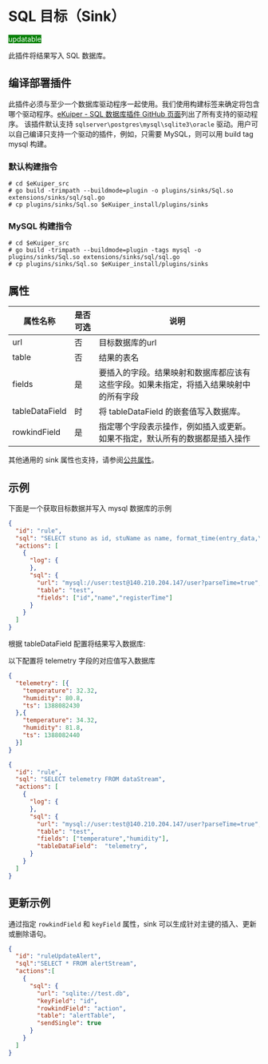 # SQL 目标（Sink）

<span style="background:green;color:white">updatable</span>

此插件将结果写入 SQL 数据库。

## 编译部署插件

此插件必须与至少一个数据库驱动程序一起使用。我们使用构建标签来确定将包含哪个驱动程序。[eKuiper - SQL 数据库插件 GitHub 页面](https://github.com/lf-edge/ekuiper/tree/master/extensions/sqldatabase/driver)列出了所有支持的驱动程序。
该插件默认支持 `sqlserver\postgres\mysql\sqlite3\oracle` 驱动。用户可以自己编译只支持一个驱动的插件，例如，只需要 MySQL，则可以用 build tag mysql 构建。

### 默认构建指令
```shell
# cd $eKuiper_src
# go build -trimpath --buildmode=plugin -o plugins/sinks/Sql.so extensions/sinks/sql/sql.go
# cp plugins/sinks/Sql.so $eKuiper_install/plugins/sinks
```

### MySQL 构建指令 
```shell
# cd $eKuiper_src
# go build -trimpath --buildmode=plugin -tags mysql -o plugins/sinks/Sql.so extensions/sinks/sql/sql.go
# cp plugins/sinks/Sql.so $eKuiper_install/plugins/sinks
```


## 属性

| 属性名称       | 是否可选 | 说明                                                         |
| -------------- | -------- | ------------------------------------------------------------ |
| url            | 否       | 目标数据库的url                                              |
| table          | 否       | 结果的表名                                                   |
| fields         | 是       | 要插入的字段。结果映射和数据库都应该有这些字段。如果未指定，将插入结果映射中的所有字段 |
| tableDataField | 时       | 将 tableDataField 的嵌套值写入数据库。                       |
| rowkindField   | 是       | 指定哪个字段表示操作，例如插入或更新。如果不指定，默认所有的数据都是插入操作 |

其他通用的 sink 属性也支持，请参阅[公共属性](./sink.md#公共属性)。

## 示例

下面是一个获取目标数据并写入 mysql 数据库的示例

```json
{
  "id": "rule",
  "sql": "SELECT stuno as id, stuName as name, format_time(entry_data,\"YYYY-MM-dd HH:mm:ss\") as registerTime FROM SqlServerStream",
  "actions": [
    {
      "log": {
      },
      "sql": {
        "url": "mysql://user:test@140.210.204.147/user?parseTime=true",
        "table": "test",
        "fields": ["id","name","registerTime"]
      }
    }
  ]
}
```

根据 tableDataField 配置将结果写入数据库:

以下配置将 telemetry 字段的对应值写入数据库

```json
{
  "telemetry": [{
    "temperature": 32.32,
    "humidity": 80.8,
    "ts": 1388082430
  },{
    "temperature": 34.32,
    "humidity": 81.8,
    "ts": 1388082440
  }]
}
```

```json lines
{
  "id": "rule",
  "sql": "SELECT telemetry FROM dataStream",
  "actions": [
    {
      "log": {
      },
      "sql": {
        "url": "mysql://user:test@140.210.204.147/user?parseTime=true",
        "table": "test",
        "fields": ["temperature","humidity"],
        "tableDataField":  "telemetry",
      }
    }
  ]
}
```

## 更新示例

通过指定 `rowkindField` 和 `keyField` 属性，sink 可以生成针对主键的插入、更新或删除语句。

```json
{
  "id": "ruleUpdateAlert",
  "sql":"SELECT * FROM alertStream",
  "actions":[
    {
      "sql": {
        "url": "sqlite://test.db",
        "keyField": "id",
        "rowkindField": "action",
        "table": "alertTable",
        "sendSingle": true
      }
    }
  ]
}
```